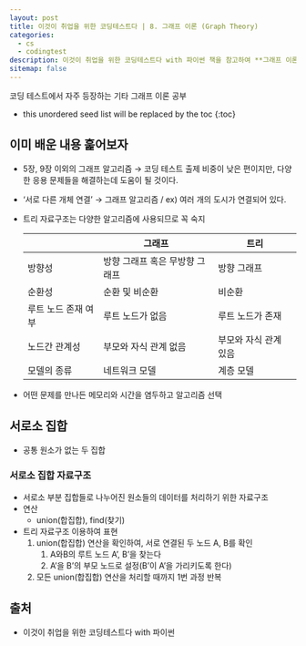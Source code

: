 ```yaml
---
layout: post
title: 이것이 취업을 위한 코딩테스트다 | 8. 그래프 이론 (Graph Theory)
categories: 
  - cs
  - codingtest
description: 이것이 취업을 위한 코딩테스트다 with 파이썬 책을 참고하여 **그래프 이론**을 공부한 내용입니다.
sitemap: false
---
```


코딩 테스트에서 자주 등장하는 기타 그래프 이론 공부

* this unordered seed list will be replaced by the toc
{:toc}

## 이미 배운 내용 훑어보자

- 5장, 9장 이외의 그래프 알고리즘 → 코딩 테스트 출제 비중이 낮은 편이지만, 다양한 응용 문제들을 해결하는데 도움이 될 것이다.
- ‘서로 다른 개체 연결’ → 그래프 알고리즘 / ex) 여러 개의 도시가 연결되어 있다.
- 트리 자료구조는 다양한 알고리즘에 사용되므로 꼭 숙지
    
    
    |  | 그래프 | 트리 |
    | --- | --- | --- |
    | 방향성 | 방향 그래프 혹은 무방향 그래프 | 방향 그래프 |
    | 순환성 | 순환 및 비순환 | 비순환 |
    | 루트 노드 존재 여부 | 루트 노드가 없음 | 루트 노드가 존재 |
    | 노드간 관계성 | 부모와 자식 관계 없음 | 부모와 자식 관계 있음 |
    | 모델의 종류 | 네트워크 모델 | 계층 모델 |
- 어떤 문제를 만나든 메모리와 시간을 염두하고 알고리즘 선택

## 서로소 집합

- 공통 원소가 없는 두 집합

### 서로소 집합 자료구조

- 서로소 부분 집합들로 나누어진 원소들의 데이터를 처리하기 위한 자료구조
- 연산
    - union(합집합), find(찾기)
- 트리 자료구조 이용하여 표현
    1. union(합집합) 연산을 확인하여, 서로 연결된 두 노드 A, B를 확인
        1. A와B의 루트 노드 A’, B’을 찾는다
        2. A’을 B’의 부모 노드로 설정(B’이 A’을 가리키도록 한다)
    2. 모든 union(합집합) 연산을 처리할 때까지 1번 과정 반복






## 출처

- 이것이 취업을 위한 코딩테스트다 with 파이썬